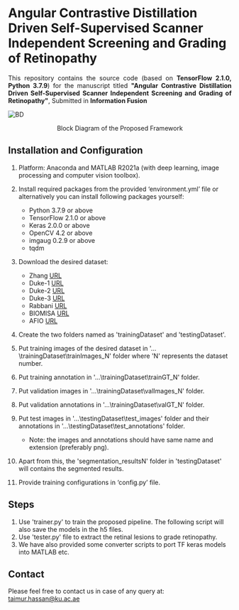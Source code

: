 # Angular Contrastive Distillation Driven Self-Supervised Scanner Independent Screening and Grading of Retinopathy
<p align="justify">
This repository contains the source code (based on <b>TensorFlow 2.1.0, Python 3.7.9</b>) for the manuscript titled <b>"Angular Contrastive Distillation Driven Self-Supervised Scanner Independent Screening and Grading of Retinopathy"</b>, Submitted in <b>Information Fusion</b>
</p>

![BD](/images/block_diagram2.jpg) 
<p align="center"> Block Diagram of the Proposed Framework</p>

## Installation and Configuration
<p align="justify">
   
1) Platform: Anaconda and MATLAB R2021a (with deep learning, image processing and computer vision toolbox).
2) Install required packages from the provided ‘environment.yml’ file or alternatively you can install following packages yourself:
   - Python 3.7.9 or above
   - TensorFlow 2.1.0 or above 
   - Keras 2.0.0 or above
   - OpenCV 4.2 or above
   - imgaug 0.2.9 or above
   - tqdm   
3) Download the desired dataset:
   - Zhang [URL](https://www.kaggle.com/datasets/paultimothymooney/kermany2018)
   - Duke-1 [URL](https://people.duke.edu/~sf59/RPEDC_Ophth_2013_dataset.htm)
   - Duke-2 [URL](https://people.duke.edu/~sf59/Chiu_BOE_2014_dataset.htm)
   - Duke-3 [URL](https://people.duke.edu/~sf59/Srinivasan_BOE_2014_dataset.htm)
   - Rabbani [URL](https://sites.google.com/site/hosseinrabbanikhorasgani/datasets-1)
   - BIOMISA [URL](https://data.mendeley.com/datasets/trghs22fpg/4)
   - AFIO [URL](https://data.mendeley.com/datasets/2rnnz5nz74/2)
   
4) Create the two folders named as 'trainingDataset' and 'testingDataset'.
5) Put training images of the desired dataset in '…\trainingDataset\trainImages_N' folder where 'N' represents the dataset number.
6) Put training annotation in '…\trainingDataset\trainGT_N' folder.
7) Put validation images in '…\trainingDataset\valImages_N' folder.
8) Put validation annotations in '…\trainingDataset\valGT_N' folder.
9) Put test images in '…\testingDataset\test_images' folder and their annotations in '…\testingDataset\test_annotations' folder.
    - Note: the images and annotations should have same name and extension (preferably png).
10) Apart from this, the 'segmentation_resultsN' folder in 'testingDataset' will contains the segmented results.
11) Provide training configurations in ‘config.py’ file.

</p>

## Steps
<p align="justify">
   
1) Use 'trainer.py' to train the proposed pipeline. The following script will also save the models in the h5 files.
2) Use 'tester.py' file to extract the retinal lesions to grade retinopathy.
3) We have also provided some converter scripts to port TF keras models into MATLAB etc.

</p>

## Contact
Please feel free to contact us in case of any query at: taimur.hassan@ku.ac.ae
